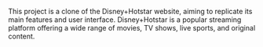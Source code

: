 This project is a clone of the Disney+Hotstar website, aiming to replicate its main features and user interface. 
Disney+Hotstar is a popular streaming platform offering a wide range of movies, TV shows, live sports, and original content.
